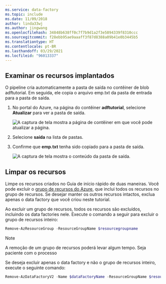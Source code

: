```yaml
---
ms.service: data-factory
ms.topic: include
ms.date: 11/09/2018
author: linda33wj
ms.author: jingwang
ms.openlocfilehash: 34848b638ff0c7f7b9d1a2f3e5894339f8310ccc
ms.sourcegitcommit: f28ebb95ae9aaaff3f87d8388a09b41e0b3445b5
ms.translationtype: HT
ms.contentlocale: pt-BR
ms.lasthandoff: 03/29/2021
ms.locfileid: "96013337"
---
```

## <a name="review-deployed-resources"></a>Examinar os recursos implantados

O pipeline cria automaticamente a pasta de saída no contêiner de blob adftutorial. Em seguida, ele copia o arquivo emp.txt da pasta de entrada para a pasta de saída. 

1. No portal do Azure, na página do contêiner **adftutorial**, selecione **Atualizar** para ver a pasta de saída. 
    
    ![A captura de tela mostra a página de contêiner em que você pode atualizar a página.](media/data-factory-quickstart-verify-output-cleanup/output-refresh.png)

2. Selecione **saída** na lista de pastas. 

3. Confirme que **emp.txt** tenha sido copiado para a pasta de saída. 

    ![A captura de tela mostra o conteúdo da pasta de saída.](media/data-factory-quickstart-verify-output-cleanup/output-file.png)

## <a name="clean-up-resources"></a>Limpar os recursos

Limpe os recursos criados no Guia de início rápido de duas maneiras. Você pode excluir o [grupo de recursos do Azure](../articles/azure-resource-manager/management/overview.md), que inclui todos os recursos no grupo de recursos. Se desejar manter os outros recursos intactos, exclua apenas o data factory que você criou neste tutorial.

Ao excluir um grupo de recursos, todos os recursos são excluídos, incluindo os data factories nele. Execute o comando a seguir para excluir o grupo de recursos inteiro: 

```powershell
Remove-AzResourceGroup -ResourceGroupName $resourcegroupname
```

> [!Note]
> A remoção de um grupo de recursos poderá levar algum tempo. Seja paciente com o processo

Se deseja excluir apenas o data factory e não o grupo de recursos inteiro, execute o seguinte comando: 

```powershell
Remove-AzDataFactoryV2 -Name $dataFactoryName -ResourceGroupName $resourceGroupName
```